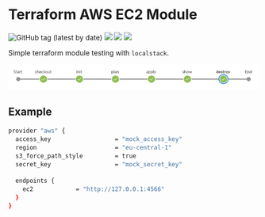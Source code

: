 # Terraform AWS EC2 Module

![GitHub tag (latest by date)](https://img.shields.io/github/v/tag/aramirol/terraform-aws-ec2-module?logo=github)
![](https://img.shields.io/badge/terraform-v1.0.9-blueviolet?logo=terraform)
![](https://img.shields.io/badge/aws-3.63.0-yellow?logo=amazonaws)
![](https://img.shields.io/badge/localstack-latest-white?logo=github)

Simple terraform module testing with `localstack`.

![](images/module-pipeline.png)

## Example

```sh
provider "aws" {
  access_key                  = "mock_access_key"
  region                      = "eu-central-1"
  s3_force_path_style         = true
  secret_key                  = "mock_secret_key"

  endpoints {
    ec2            = "http://127.0.0.1:4566"
  }
}
```
